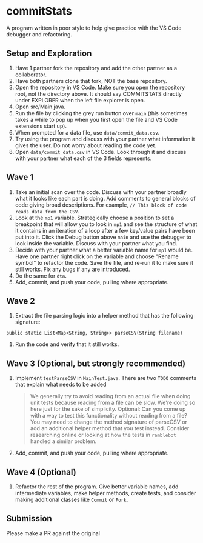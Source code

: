 # commitStats

A program written in poor style to help give practice with the VS Code debugger and refactoring.

## Setup and Exploration
1. Have 1 partner fork the repository and add the other partner as a collaborator.
1. Have both partners clone that fork, NOT the base repository.
1. Open the repository in VS Code. Make sure you open the repository root, not the directory above. It should say COMMITSTATS directly under EXPLORER when the left file explorer is open.
1. Open src/Main.java.
1. Run the file by clicking the grey run button over `main` (this sometimes takes a while to pop up when you first open the file and VS Code extensions start up).
1. When prompted for a data file, use `data/commit_data.csv`.
1. Try using the program and discuss with your partner what information it gives the user. Do not worry about reading the code yet.
1. Open `data/commit_data.csv` in VS Code. Look through it and discuss with your partner what each of the 3 fields represents.

## Wave 1
1. Take an initial scan over the code. Discuss with your partner broadly what it looks like each part is doing. Add comments to general blocks of code giving broad descriptions. For example, `// This block of code reads data from the CSV`.
1. Look at the `mp1` variable. Strategically choose a position to set a breakpoint that will allow you to look in `mp1` and see the structure of what it contains in an iteration of a loop after a few key/value pairs have been put into it. Click the Debug button above `main` and use the debugger to look inside the variable. Discuss with your partner what you find.
1. Decide with your partner what a better variable name for `mp1` would be. Have one partner right click on the variable and choose "Rename symbol" to refactor the code. Save the file, and re-run it to make sure it still works. Fix any bugs if any are introduced.
1. Do the same for `dta`.
1. Add, commit, and push your code, pulling where appropriate.

## Wave 2
1. Extract the file parsing logic into a helper method that has the following signature:
```
public static List<Map<String, String>> parseCSV(String filename)
```
1. Run the code and verify that it still works.

## Wave 3 (Optional, but strongly recommended)
1. Implement `testParseCSV` in `MainTest.java`. There are two `TODO` comments that explain what needs to be added
    > We generally try to avoid reading from an actual file when doing unit tests because reading from a file can be slow. We're doing so here just for the sake of simplicity. Optional: Can you come up with a way to test this functionality without reading from a file? You may need to change the method signature of parseCSV or add an additional helper method that you test instead. Consider researching online or looking at how the tests in `ramblebot` handled a similar problem.
1. Add, commit, and push your code, pulling where appropriate.

## Wave 4 (Optional)
1. Refactor the rest of the program. Give better variable names, add intermediate variables, make helper methods, create tests, and consider making additional classes like `Commit` or `Fork`.

## Submission
Please make a PR against the original
